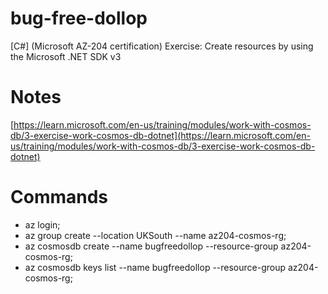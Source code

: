 # bug-free-dollop
[C#] (Microsoft AZ-204 certification) Exercise: Create resources by using the Microsoft .NET SDK v3

# Notes
[https://learn.microsoft.com/en-us/training/modules/work-with-cosmos-db/3-exercise-work-cosmos-db-dotnet](https://learn.microsoft.com/en-us/training/modules/work-with-cosmos-db/3-exercise-work-cosmos-db-dotnet)

# Commands
* az login;
* az group create --location UKSouth --name az204-cosmos-rg;
* az cosmosdb create --name bugfreedollop --resource-group az204-cosmos-rg;
* az cosmosdb keys list --name bugfreedollop --resource-group az204-cosmos-rg;
